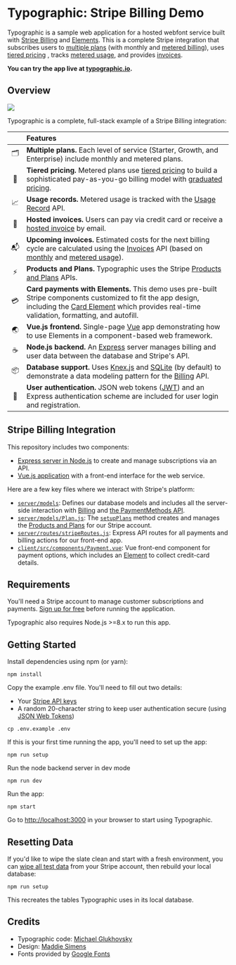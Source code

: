 # Typographic: Stripe Billing Demo

Typographic is a sample web application for a hosted webfont service built with [Stripe Billing](https://stripe.com/billing) and [Elements](https://stripe.com/elements). This is a complete Stripe integration that subscribes users to [multiple plans][] (with monthly and [metered billing][]),  uses [tiered pricing][] , tracks [metered usage], and provides [invoices][].

[multiple plans]: https://stripe.com/docs/billing/subscriptions/multiplan
[metered billing]: https://stripe.com/docs/billing/subscriptions/metered-billing
[tiered pricing]: https://stripe.com/docs/billing/subscriptions/tiers
[metered usage]: https://stripe.com/docs/billing/subscriptions/metered-billing#reporting-usage
[invoices]: https://stripe.com/docs/billing/invoices

**You can try the app live at [typographic.io](https://typographic.io).**

## Overview

<img src="https://github.com/stripe/stripe-billing-typographic/blob/master/screenshots/typographic-screenshot.png?raw=true"/>

Typographic is a complete, full-stack example of a Stripe Billing integration:
<!-- prettier-ignore -->
|     |Features
:---: | :---
🗂|**Multiple plans.** Each level of service (Starter, Growth, and Enterprise) include monthly and metered plans.
💸|**Tiered pricing.** Metered plans use [tiered pricing](https://stripe.com/docs/billing/subscriptions/tiers) to build a sophisticated pay-as-you-go billing model with [graduated pricing](https://stripe.com/docs/billing/subscriptions/tiers#graduated).
📈|**Usage records.** Metered usage is tracked with the [Usage Record](https://stripe.com/docs/api#usage_records) API.
💌|**Hosted invoices.** Users can pay via credit card or receive a [hosted invoice]() by email.
📬|**Upcoming invoices.** Estimated costs for the next billing cycle are calculated using the [Invoices](https://stripe.com/docs/billing/invoices) API (based on [monthly](https://stripe.com/docs/billing/subscriptions/examples#simple-monthly-billing) and [metered usage](https://stripe.com/docs/billing/subscriptions/metered-billing)).
⚡️|**Products and Plans.** Typographic uses the Stripe [Products and Plans](https://stripe.com/docs/billing/subscriptions/products-and-plans) APIs.
💳|**Card payments with Elements.** This demo uses pre-built Stripe components customized to fit the app design, including the [Card Element](https://stripe.com/docs/elements) which provides real-time validation, formatting, and autofill.
🌏|**Vue.js frontend.** Single-page [Vue](https://vuejs.org) app demonstrating how to use Elements in a component-based web framework.
☕️|**Node.js backend.** An [Express](https://expressjs.com/) server manages billing and user data between the database and Stripe's API.
📦|**Database support.** Uses [Knex.js](http://knexjs.org/) and [SQLite](https://www.sqlite.org/index.html) (by default) to demonstrate a data modeling pattern for the [Billing](https://stripe.com/docs/billing/quickstart) API.
🔑|**User authentication.** JSON web tokens ([JWT](https://jwt.io/)) and an Express authentication scheme are included for user login and registration.

## Stripe Billing Integration

This repository includes two components:
  - [Express server in Node.js][server] to create and manage subscriptions via an API.
  - [Vue.js application][client] with a front-end interface for the web service.

Here are a few key files where we interact with Stripe's platform:
  - [`server/models`][]: Defines our database models and includes all the server-side interaction with [Billing](https://stripe.com/billing) and [the PaymentMethods API](https://stripe.com/docs/payments/payment-methods).
  - [`server/models/Plan.js`][]: The [`setupPlans`][] method creates and manages the [Products and Plans](https://stripe.com/docs/billing/subscriptions/products-and-plans) for our Stripe account.
  - [`server/routes/stripeRoutes.js`][]: Express API routes for all payments and billing actions for our front-end app.
  - [`client/src/components/Payment.vue`][]: Vue front-end component for payment options, which includes an [Element](https://stripe.com/elements) to collect credit-card details.

[server]: https://github.com/stripe/stripe-billing-typographic
[client]: https://github.com/stripe/stripe-billing-typographic
[`server/models`]: https://github.com/stripe/stripe-billing-typographic/tree/master/server/models
[`server/models/Plan.js`]: https://github.com/stripe/stripe-billing-typographic/tree/master/server/models/Plan.js
[`setupPlans`]: https://github.com/stripe/stripe-billing-typographic/tree/master/server/models/Plan.js#L64
[`server/routes/stripeRoutes.js`]: https://github.com/stripe/stripe-billing-typographic/tree/master/server/routes/stripeRoutes.js
[`client/src/components/Payment.vue`]: https://github.com/stripe/stripe-billing-typographic/tree/master/client/src/components/Payment.vue

## Requirements

You'll need a Stripe account to manage customer subscriptions and payments. [Sign up for free][sign-up] before running the application.

Typographic also requires Node.js >=8.x to run this app.

[sign-up]: https://dashboard.stripe.com/register

## Getting Started

Install dependencies using npm (or yarn):

```
npm install
```

Copy the example .env file. You'll need to fill out two details:

- Your [Stripe API keys](https://dashboard.stripe.com/account/apikeys)
- A random 20-character string to keep user authentication secure (using [JSON Web Tokens](https://jwt.io))

```
cp .env.example .env
```

If this is your first time running the app, you'll need to set up the app:
```
npm run setup
```

Run the node backend server in dev mode
```
npm run dev
```

Run the app:
```
npm start
```

Go to [http://localhost:3000](http://localhost:3000) in your browser to start using Typographic.

## Resetting Data
If you'd like to wipe the slate clean and start with a fresh environment, you can [wipe all test data](https://dashboard.stripe.com/account/data) from your Stripe account, then rebuild your local database:

```
npm run setup
```

This recreates the tables Typographic uses in its local database.
## Credits
* Typographic code: [Michael Glukhovsky](http://twitter.com/mglukhovsky)
* Design: [Maddie Simens](http://maddie.io/)
* Fonts provided by [Google Fonts](https://fonts.google.com)
